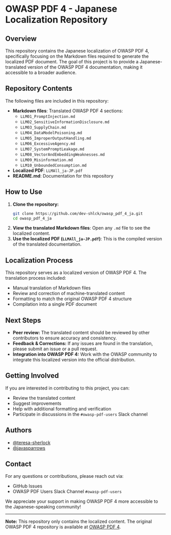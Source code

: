 # OWASP PDF 4 - Japanese Localization Repository

## Overview

This repository contains the Japanese localization of OWASP PDF 4, specifically focusing on the Markdown files required to generate the localized PDF document. The goal of this project is to provide a Japanese-translated version of the OWASP PDF 4 documentation, making it accessible to a broader audience.

## Repository Contents

The following files are included in this repository:

- **Markdown files**: Translated OWASP PDF 4 sections:
  - `LLM01_PromptInjection.md`
  - `LLM02_SensitiveInformationDisclosure.md`
  - `LLM03_SupplyChain.md`
  - `LLM04_DataModelPoisoning.md`
  - `LLM05_ImproperOutputHandling.md`
  - `LLM06_ExcessiveAgency.md`
  - `LLM07_SystemPromptLeakage.md`
  - `LLM08_VectorAndEmbeddingWeaknesses.md`
  - `LLM09_Misinformation.md`
  - `LLM10_UnboundedConsumption.md`
- **Localized PDF**: `LLMAll_ja-JP.pdf`
- **README.md**: Documentation for this repository

## How to Use

1. **Clone the repository:**
   ```sh
   git clone https://github.com/dev-shlck/owasp_pdf_4_ja.git
   cd owasp_pdf_4_ja
   ```
2. **View the translated Markdown files**: Open any `.md` file to see the localized content.
3. **Use the localized PDF (`LLMAll_ja-JP.pdf`)**: This is the compiled version of the translated documentation.

## Localization Process

This repository serves as a localized version of OWASP PDF 4. The translation process included:

- Manual translation of Markdown files
- Review and correction of machine-translated content
- Formatting to match the original OWASP PDF 4 structure
- Compilation into a single PDF document

## Next Steps

- **Peer review:** The translated content should be reviewed by other contributors to ensure accuracy and consistency.
- **Feedback & Corrections:** If any issues are found in the translation, please submit an issue or a pull request.
- **Integration into OWASP PDF 4:** Work with the OWASP community to integrate this localized version into the official distribution.

## Getting Involved

If you are interested in contributing to this project, you can:

- Review the translated content
- Suggest improvements
- Help with additional formatting and verification
- Participate in discussions in the `#owasp-pdf-users` Slack channel

## Authors

- [@teresa-sherlock](https://github.com/teresa-sherlock)
- [@javasparrows](https://github.com/javasparrows)

## Contact

For any questions or contributions, please reach out via:

- GitHub Issues
- OWASP PDF Users Slack Channel `#owasp-pdf-users`

We appreciate your support in making OWASP PDF 4 more accessible to the Japanese-speaking community!

---

**Note:** This repository only contains the localized content. The original OWASP PDF 4 repository is available at [OWASP PDF 4](https://github.com/tetsuoseto/owasp_pdf_4).

